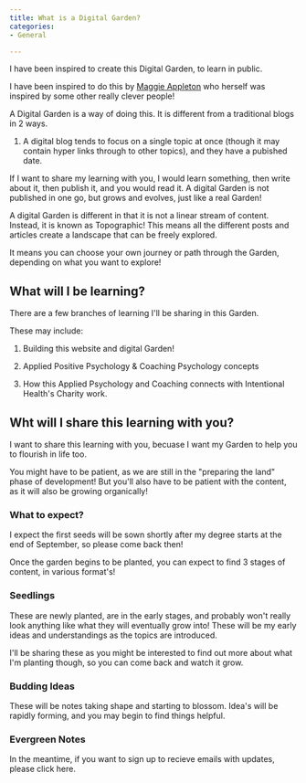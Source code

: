 ```yaml
---
title: What is a Digital Garden?
categories:
- General

---
```


I have been inspired to create this Digital Garden, to learn in public. 

I have been inspired to do this by [Maggie Appleton](https://maggieappleton.com/garden-history) who herself was inspired by some other really clever people! 

A Digital Garden is a way of doing this. It is different from a traditional blogs in 2 ways. 

1) A digital blog tends to focus on a single topic at once (though it may contain hyper links through to other topics), and they have a pubished date. 

If I want to share my learning with you, I would learn something, then write about it, then publish it, and you would read it. A digital Garden is not published in one go, but grows and evolves, just like a real Garden!

A digital Garden is different in that it is not a linear stream of content. Instead, it is known as Topographic! This means all the different posts and articles create a landscape that can be freely explored. 

It means you can choose your own journey or path through the Garden, depending on what you want to explore! 


<h2> What will I be learning? </h2>

There are a few branches of learning I'll be sharing in this Garden. 

These may include: 
1) Building this website and digital Garden!

2) Applied Positive Psychology & Coaching Psychology concepts

3) How this Applied Psychology and Coaching connects with Intentional Health's Charity work. 

<h2>Wht will I share this learning with you?</h2>
I want to share this learning with you, becuase I want my Garden to help you to flourish in life too. 

You might have to be patient, as we are still in the "preparing the land" phase of development! But you'll also have to be patient with the content, as it will also be growing organically! 

<h3>What to expect?</h3>

I expect the first seeds will be sown shortly after my degree starts at the end of September, so please come back then!

Once the garden begins to be planted, you can expect to find 3 stages of content, in various format's!

<h3>Seedlings</h3>
These are newly planted, are in the early stages, and probably won't really look anything like what they will eventually grow into! These will be my early ideas and understandings as the topics are introduced. 

I'll be sharing these as you might be interested to find out more about what I'm planting though, so you can come back and watch it grow.

<h3>Budding Ideas</h3>

These will be notes taking shape and starting to blossom. Idea's will be rapidly forming, and you may begin to find things helpful.

<h3>Evergreen Notes</h3>

In the meantime, if you want to sign up to recieve emails with updates, please click here. 
